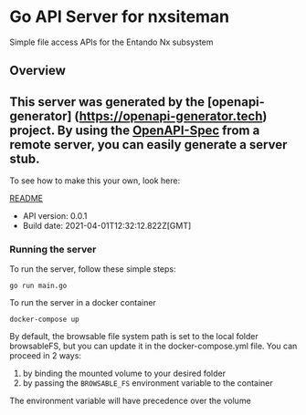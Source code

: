 # Go API Server for nxsiteman

Simple file access APIs for the Entando Nx subsystem

## Overview
This server was generated by the [openapi-generator]
(https://openapi-generator.tech) project.
By using the [OpenAPI-Spec](https://github.com/OAI/OpenAPI-Specification) from a remote server, you can easily generate a server stub.  
-

To see how to make this your own, look here:

[README](https://openapi-generator.tech)

- API version: 0.0.1
- Build date: 2021-04-01T12:32:12.822Z[GMT]


### Running the server
To run the server, follow these simple steps:

```
go run main.go
```

To run the server in a docker container

```
docker-compose up
```

By default, the browsable file system path is set to the local folder browsableFS, but you can update it in the docker-compose.yml file.
You can proceed in 2 ways:

1. by binding the mounted volume to your desired folder
2. by passing the `BROWSABLE_FS` environment variable to the container

The environment variable will have precedence over the volume
